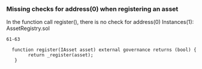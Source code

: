 ### Missing checks for address(0) when registering an asset


In the function call register(), there is no check for address(0)
Instances(1):
AssetRegistry.sol
```
61-63

  function register(IAsset asset) external governance returns (bool) {
        return _register(asset);
   }


```